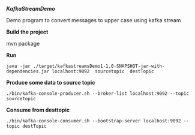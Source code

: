 ***KafkaStreamDemo***

Demo program to convert messages to upper case using kafka stream

**Build the project**

mvn package

**Run**

`java -jar ./target/kafkastreamsDemo1-1.0-SNAPSHOT-jar-with-dependencies.jar localhost:9092  sourcetopic  destTopic`


**Produce some data to source topic**

`./bin/kafka-console-producer.sh --broker-list localhost:9092 --topic sourcetopic`


**Consume from  desttopic**

`./bin/kafka-console-consumer.sh --bootstrap-server localhost:9092 --topic destTopic`